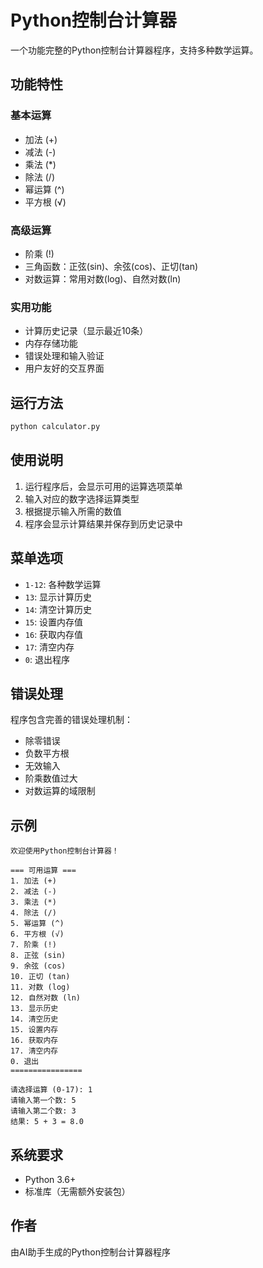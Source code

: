 # Python控制台计算器

一个功能完整的Python控制台计算器程序，支持多种数学运算。

## 功能特性

### 基本运算
- 加法 (+)
- 减法 (-)
- 乘法 (*)
- 除法 (/)
- 幂运算 (^)
- 平方根 (√)

### 高级运算
- 阶乘 (!)
- 三角函数：正弦(sin)、余弦(cos)、正切(tan)
- 对数运算：常用对数(log)、自然对数(ln)

### 实用功能
- 计算历史记录（显示最近10条）
- 内存存储功能
- 错误处理和输入验证
- 用户友好的交互界面

## 运行方法

```bash
python calculator.py
```

## 使用说明

1. 运行程序后，会显示可用的运算选项菜单
2. 输入对应的数字选择运算类型
3. 根据提示输入所需的数值
4. 程序会显示计算结果并保存到历史记录中

## 菜单选项

- `1-12`: 各种数学运算
- `13`: 显示计算历史
- `14`: 清空计算历史
- `15`: 设置内存值
- `16`: 获取内存值
- `17`: 清空内存
- `0`: 退出程序

## 错误处理

程序包含完善的错误处理机制：
- 除零错误
- 负数平方根
- 无效输入
- 阶乘数值过大
- 对数运算的域限制

## 示例

```
欢迎使用Python控制台计算器！

=== 可用运算 ===
1. 加法 (+)
2. 减法 (-)
3. 乘法 (*)
4. 除法 (/)
5. 幂运算 (^)
6. 平方根 (√)
7. 阶乘 (!)
8. 正弦 (sin)
9. 余弦 (cos)
10. 正切 (tan)
11. 对数 (log)
12. 自然对数 (ln)
13. 显示历史
14. 清空历史
15. 设置内存
16. 获取内存
17. 清空内存
0. 退出
================

请选择运算 (0-17): 1
请输入第一个数: 5
请输入第二个数: 3
结果: 5 + 3 = 8.0
```

## 系统要求

- Python 3.6+
- 标准库（无需额外安装包）

## 作者

由AI助手生成的Python控制台计算器程序